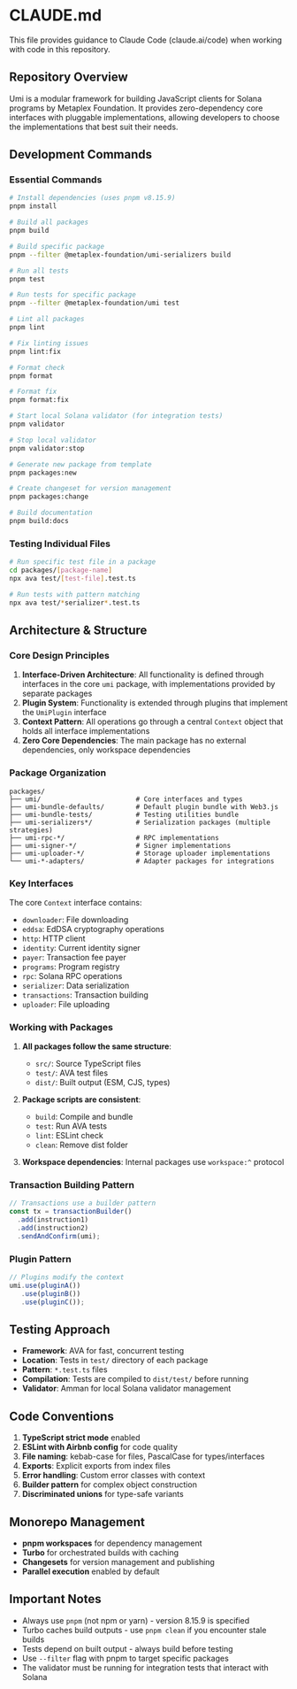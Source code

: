 # CLAUDE.md

This file provides guidance to Claude Code (claude.ai/code) when working with code in this repository.

## Repository Overview

Umi is a modular framework for building JavaScript clients for Solana programs by Metaplex Foundation. It provides zero-dependency core interfaces with pluggable implementations, allowing developers to choose the implementations that best suit their needs.

## Development Commands

### Essential Commands

```bash
# Install dependencies (uses pnpm v8.15.9)
pnpm install

# Build all packages
pnpm build

# Build specific package
pnpm --filter @metaplex-foundation/umi-serializers build

# Run all tests
pnpm test

# Run tests for specific package
pnpm --filter @metaplex-foundation/umi test

# Lint all packages
pnpm lint

# Fix linting issues
pnpm lint:fix

# Format check
pnpm format

# Format fix
pnpm format:fix

# Start local Solana validator (for integration tests)
pnpm validator

# Stop local validator
pnpm validator:stop

# Generate new package from template
pnpm packages:new

# Create changeset for version management
pnpm packages:change

# Build documentation
pnpm build:docs
```

### Testing Individual Files

```bash
# Run specific test file in a package
cd packages/[package-name]
npx ava test/[test-file].test.ts

# Run tests with pattern matching
npx ava test/*serializer*.test.ts
```

## Architecture & Structure

### Core Design Principles

1. **Interface-Driven Architecture**: All functionality is defined through interfaces in the core `umi` package, with implementations provided by separate packages
2. **Plugin System**: Functionality is extended through plugins that implement the `UmiPlugin` interface
3. **Context Pattern**: All operations go through a central `Context` object that holds all interface implementations
4. **Zero Core Dependencies**: The main package has no external dependencies, only workspace dependencies

### Package Organization

```
packages/
├── umi/                        # Core interfaces and types
├── umi-bundle-defaults/        # Default plugin bundle with Web3.js
├── umi-bundle-tests/           # Testing utilities bundle
├── umi-serializers*/           # Serialization packages (multiple strategies)
├── umi-rpc-*/                  # RPC implementations
├── umi-signer-*/               # Signer implementations
├── umi-uploader-*/             # Storage uploader implementations
└── umi-*-adapters/             # Adapter packages for integrations
```

### Key Interfaces

The core `Context` interface contains:
- `downloader`: File downloading
- `eddsa`: EdDSA cryptography operations
- `http`: HTTP client
- `identity`: Current identity signer
- `payer`: Transaction fee payer
- `programs`: Program registry
- `rpc`: Solana RPC operations
- `serializer`: Data serialization
- `transactions`: Transaction building
- `uploader`: File uploading

### Working with Packages

1. **All packages follow the same structure**:
   - `src/`: Source TypeScript files
   - `test/`: AVA test files
   - `dist/`: Built output (ESM, CJS, types)

2. **Package scripts are consistent**:
   - `build`: Compile and bundle
   - `test`: Run AVA tests
   - `lint`: ESLint check
   - `clean`: Remove dist folder

3. **Workspace dependencies**: Internal packages use `workspace:^` protocol

### Transaction Building Pattern

```typescript
// Transactions use a builder pattern
const tx = transactionBuilder()
  .add(instruction1)
  .add(instruction2)
  .sendAndConfirm(umi);
```

### Plugin Pattern

```typescript
// Plugins modify the context
umi.use(pluginA())
   .use(pluginB())
   .use(pluginC());
```

## Testing Approach

- **Framework**: AVA for fast, concurrent testing
- **Location**: Tests in `test/` directory of each package
- **Pattern**: `*.test.ts` files
- **Compilation**: Tests are compiled to `dist/test/` before running
- **Validator**: Amman for local Solana validator management

## Code Conventions

1. **TypeScript strict mode** enabled
2. **ESLint with Airbnb config** for code quality
3. **File naming**: kebab-case for files, PascalCase for types/interfaces
4. **Exports**: Explicit exports from index files
5. **Error handling**: Custom error classes with context
6. **Builder pattern** for complex object construction
7. **Discriminated unions** for type-safe variants

## Monorepo Management

- **pnpm workspaces** for dependency management
- **Turbo** for orchestrated builds with caching
- **Changesets** for version management and publishing
- **Parallel execution** enabled by default

## Important Notes

- Always use `pnpm` (not npm or yarn) - version 8.15.9 is specified
- Turbo caches build outputs - use `pnpm clean` if you encounter stale builds
- Tests depend on built output - always build before testing
- Use `--filter` flag with pnpm to target specific packages
- The validator must be running for integration tests that interact with Solana